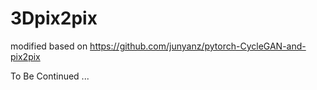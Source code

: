 # 3Dpix2pix
modified based on https://github.com/junyanz/pytorch-CycleGAN-and-pix2pix

To Be Continued ...